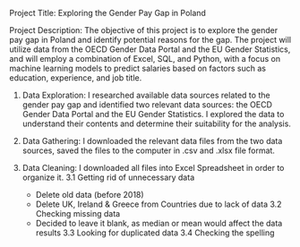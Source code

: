 Project Title: Exploring the Gender Pay Gap in Poland

Project Description: 
The objective of this project is to explore the gender pay gap in Poland and identify potential reasons for the gap. 
The project will utilize data from the OECD Gender Data Portal and the EU Gender Statistics, and will employ a 
combination of Excel, SQL, and Python, with a focus on machine learning models to predict salaries based on factors such as education,
experience, and job title.

1. Data Exploration: 
I researched available data sources related to the gender pay gap and identified two relevant data sources: the OECD Gender Data Portal and 
the EU Gender Statistics. I explored the data to understand their contents and determine their suitability for the analysis.

2. Data Gathering: 
I downloaded the relevant data files from the two data sources, saved the files to the computer in .csv and .xlsx file format. 

3. Data Cleaning:
I downloaded all files into Excel Spreadsheet in order to organize it. 
  3.1 Getting rid of unnecessary data
      - Delete old data (before 2018)
      - Delete UK, Ireland & Greece from Countries due to lack of data
  3.2 Checking missing data
      - Decided to leave it blank, as median or mean would affect the data results
  3.3 Looking for duplicated data
  3.4 Checking the spelling
  


